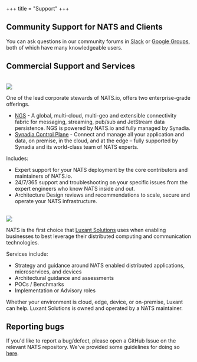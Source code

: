 +++
title = "Support"
+++


## Community Support for NATS and Clients

You can ask questions in our community forums in <a href="https://slack.nats.io" target="_blank">Slack</a> or <a href="https://groups.google.com/g/natsio" target="_blank">Google Groups</a>, both of which have many knowledgeable users.

## Commercial Support and Services

<br><a href="https://synadia.com"><img class="is-support-logo" src="/img/synadia.png" ></a>

One of the lead corporate stewards of NATS.io, offers two enterprise-grade offerings.

- [NGS](https://synadia.com/ngs) - A global, multi-cloud, multi-geo and extensible connectivity fabric for messaging, streaming, pub/sub and JetStream data persistence. NGS is powered by NATS.io and fully managed by Synadia.
- [Synadia Control Plane](https://www.synadia.com/control-plane) - Connect and manage all your application and data, on premise, in the cloud, and at the edge – fully supported by Synadia and its world-class team of NATS experts. 

Includes:
* Expert support for your NATS deployment by the core contributors and maintainers of NATS.io.
* 24/7/365 support and troubleshooting on your specific issues from the expert engineers who know NATS inside and out.
* Architecture Design reviews and recommendations to scale, secure and operate your NATS infrastructure.
<br><br>

<a href="https://luxantsolutions.com"><img class="is-support-logo" src="/img/luxant.png"></a>

NATS is the first choice that [Luxant Solutions](https://luxantsolutions.com) uses when enabling businesses to best leverage their distributed computing and communication technologies.  

Services include:

* Strategy and guidance around NATS enabled distributed applications, microservices, and devices
* Architectural guidance and assessments
* POCs / Benchmarks
* Implementation or Advisory roles

Whether your environment is cloud, edge, device, or on-premise, Luxant can help. Luxant Solutions is owned and operated by a NATS maintainer.

## Reporting bugs

If you'd like to report a bug/defect, please open a GitHub Issue on the relevant NATS repository. We've provided some guidelines for doing so [here](/contributing).

